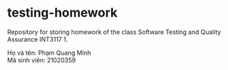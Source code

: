 # testing-homework
Repository for storing homework of the class Software Testing and Quality Assurance INT3117 1.

Họ và tên: Phạm Quang Minh<br>
Mã sinh viên: 21020359